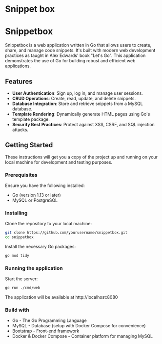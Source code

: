 # Snippet box 
# Snippetbox

Snippetbox is a web application written in Go that allows users to create, share, and manage code snippets. It's built with modern web development practices as taught in Alex Edwards' book "Let's Go". This application demonstrates the use of Go for building robust and efficient web applications.

## Features

- **User Authentication**: Sign up, log in, and manage user sessions.
- **CRUD Operations**: Create, read, update, and delete snippets.
- **Database Integration**: Store and retrieve snippets from a MySQL database.
- **Template Rendering**: Dynamically generate HTML pages using Go's template package.
- **Security Best Practices**: Protect against XSS, CSRF, and SQL injection attacks.

## Getting Started

These instructions will get you a copy of the project up and running on your local machine for development and testing purposes.

### Prerequisites

Ensure you have the following installed:

- Go (version 1.13 or later)
- MySQL or PostgreSQL

### Installing

Clone the repository to your local machine:

```bash
git clone https://github.com/yourusername/snippetbox.git
cd snippetbox
```

Install the necessary Go packages:
```bash
go mod tidy
```

### Running the application
Start the server:
```bash
go run ./cmd/web
````
The application will be available at http://localhost:8080

### Build with
* Go - The Go Programming Language
* MySQL - Database (setup with Docker Compose for convenience)
* Bootstrap - Front-end framework
* Docker & Docker Compose - Container platform for managing MySQL

